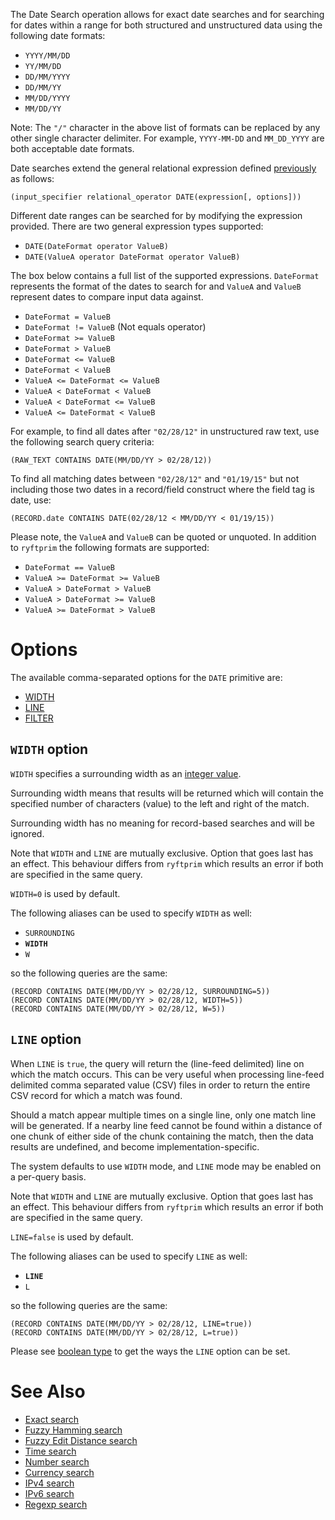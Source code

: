 The Date Search operation allows for exact date searches and for searching
for dates within a range for both structured and unstructured data using
the following date formats:

- `YYYY/MM/DD`
- `YY/MM/DD`
- `DD/MM/YYYY`
- `DD/MM/YY`
- `MM/DD/YYYY`
- `MM/DD/YY`

Note: The `"/"` character in the above list of formats can be replaced by any
other single character delimiter. For example, `YYYY-MM-DD` and `MM_DD_YYYY`
are both acceptable date formats.

Date searches extend the general relational expression defined
[previously](./README.md#general-search-syntax) as follows:

```
(input_specifier relational_operator DATE(expression[, options]))
```

Different date ranges can be searched for by modifying the expression provided.
There are two general expression types supported:

- `DATE(DateFormat operator ValueB)`
- `DATE(ValueA operator DateFormat operator ValueB)`

The box below contains a full list of the supported expressions.
`DateFormat` represents the format of the dates to search for
and `ValueA` and `ValueB` represent dates to compare input data against.

- `DateFormat = ValueB`
- `DateFormat != ValueB` (Not equals operator)
- `DateFormat >= ValueB`
- `DateFormat > ValueB`
- `DateFormat <= ValueB`
- `DateFormat < ValueB`
- `ValueA <= DateFormat <= ValueB`
- `ValueA < DateFormat < ValueB`
- `ValueA < DateFormat <= ValueB`
- `ValueA <= DateFormat < ValueB`

For example, to find all dates after `"02/28/12"` in unstructured raw text,
use the following search query criteria:

```
(RAW_TEXT CONTAINS DATE(MM/DD/YY > 02/28/12))
```

To find all matching dates between `"02/28/12"` and `"01/19/15"` but not including
those two dates in a record/field construct where the field tag is date, use:

```
(RECORD.date CONTAINS DATE(02/28/12 < MM/DD/YY < 01/19/15))
```

Please note, the `ValueA` and `ValueB` can be quoted or unquoted.
In addition to `ryftprim` the following formats are supported:
- `DateFormat == ValueB`
- `ValueA >= DateFormat >= ValueB`
- `ValueA > DateFormat > ValueB`
- `ValueA > DateFormat >= ValueB`
- `ValueA >= DateFormat > ValueB`


# Options

The available comma-separated options for the `DATE` primitive are:

- [WIDTH](#width-option)
- [LINE](#line-option)
- [FILTER](./README.md#filter-option)


## `WIDTH` option

`WIDTH` specifies a surrounding width as an [integer value](./README.md#integers).

Surrounding width means that results will be returned which will contain
the specified number of characters (value) to the left and right of the match.

Surrounding width has no meaning for record-based searches and will be ignored.

Note that `WIDTH` and `LINE` are mutually exclusive. Option that goes last
has an effect. This behaviour differs from `ryftprim` which results an error
if both are specified in the same query.

`WIDTH=0` is used by default.

The following aliases can be used to specify `WIDTH` as well:
- `SURROUNDING`
- **`WIDTH`**
- `W`

so the following queries are the same:

```
(RECORD CONTAINS DATE(MM/DD/YY > 02/28/12, SURROUNDING=5))
(RECORD CONTAINS DATE(MM/DD/YY > 02/28/12, WIDTH=5))
(RECORD CONTAINS DATE(MM/DD/YY > 02/28/12, W=5))
```


## `LINE` option

When `LINE` is `true`, the query will return the (line-feed delimited) line
on which the match occurs. This can be very useful when processing line-feed
delimited comma separated value (CSV) files in order to return the entire
CSV record for which a match was found.

Should a match appear multiple times on a single line, only one match line
will be generated. If a nearby line feed cannot be found within a distance
of one chunk of either side of the chunk containing the match, then the data
results are undefined, and become implementation-specific.

The system defaults to use `WIDTH` mode, and `LINE` mode may be enabled
on a per-query basis.

Note that `WIDTH` and `LINE` are mutually exclusive. Option that goes last
has an effect. This behaviour differs from `ryftprim` which results an error
if both are specified in the same query.

`LINE=false` is used by default.

The following aliases can be used to specify `LINE` as well:
- **`LINE`**
- `L`

so the following queries are the same:

```
(RECORD CONTAINS DATE(MM/DD/YY > 02/28/12, LINE=true))
(RECORD CONTAINS DATE(MM/DD/YY > 02/28/12, L=true))
```

Please see [boolean type](./README.md#booleans) to get the ways
the `LINE` option can be set.


# See Also

- [Exact search](./EXACT.md)
- [Fuzzy Hamming search](./HAMMING.md)
- [Fuzzy Edit Distance search](./EDIT_DIST.md)
- [Time search](./TIME.md)
- [Number search](./NUMBER.md)
- [Currency search](./CURRENCY.md)
- [IPv4 search](./IPV4.md)
- [IPv6 search](./IPV6.md)
- [Regexp search](./PCRE2.md)
